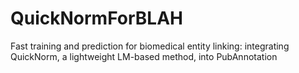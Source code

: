# QuickNormForBLAH
Fast training and prediction for biomedical entity linking: integrating QuickNorm, a lightweight LM-based method, into PubAnnotation
